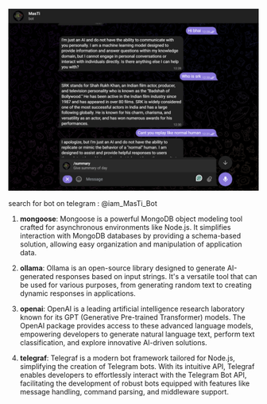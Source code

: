 ![MasTi Bot](MasTi_Bot.png)

search for bot on telegram : @iam_MasTi_Bot

1. **mongoose**: Mongoose is a powerful MongoDB object modeling tool crafted for asynchronous environments like Node.js. It simplifies interaction with MongoDB databases by providing a schema-based solution, allowing easy organization and manipulation of application data.

2. **ollama**: Ollama is an open-source library designed to generate AI-generated responses based on input strings. It's a versatile tool that can be used for various purposes, from generating random text to creating dynamic responses in applications.

3. **openai**: OpenAI is a leading artificial intelligence research laboratory known for its GPT (Generative Pre-trained Transformer) models. The OpenAI package provides access to these advanced language models, empowering developers to generate natural language text, perform text classification, and explore innovative AI-driven solutions.

4. **telegraf**: Telegraf is a modern bot framework tailored for Node.js, simplifying the creation of Telegram bots. With its intuitive API, Telegraf enables developers to effortlessly interact with the Telegram Bot API, facilitating the development of robust bots equipped with features like message handling, command parsing, and middleware support.

